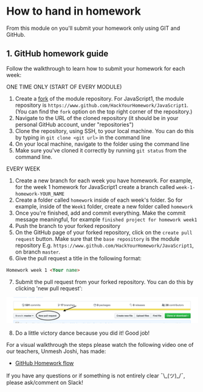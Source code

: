 # How to hand in homework

From this module on you'll submit your homework only using GIT and GitHub.

## 1. GitHub homework guide

Follow the walkthrough to learn how to submit your homework for each week:

ONE TIME ONLY (START OF EVERY MODULE)

1. Create a [fork](https://help.github.com/en/articles/fork-a-repo) of the module repository. For JavaScript1, the module repository is `https://www.github.com/HackYourHomework/JavaScript1`. (You can find the `fork` option on the top right corner of the repository.)
2. Navigate to the URL of the cloned repository (it should be in your personal GitHub account, under "repositories")
3. Clone the repository, using SSH, to your local machine. You can do this by typing in `git clone <git url>` in the command line
4. On your local machine, navigate to the folder using the command line
5. Make sure you've cloned it correctly by running `git status` from the command line.

EVERY WEEK

1. Create a new branch for each week you have homework. For example, for the week 1 homework for JavaScript1 create a branch called `week-1-homework-YOUR_NAME`
2. Create a folder called `homework` inside of each week's folder. So for example, inside of the `Week1` folder, create a new folder called `homework`
3. Once you're finished, add and commit everything. Make the commit message meaningful, for example `finished project for homework week1`
4. Push the branch to your forked repository
5. On the GitHub page of your forked repository, click on the `create pull request` button. Make sure that the `base repository` is the module repository E.g. `https://www.github.com/HackYourHomework/JavaScript1`, on branch `master`.
6. Give the pull request a title in the following format:

```markdown
Homework week 1 <Your name>
```

7. Submit the pull request from your forked repository. You can do this by clicking 'new pull request':

![Make a new pull request](./assets/new-pull-request.png)

8. Do a little victory dance because you did it! Good job!

For a visual walkthrough the steps please watch the following video one of our teachers, Unmesh Joshi, has made:

- [GitHub Homework flow](https://www.youtube.com/watch?v=2qJPAVTiKPE)

If you have any questions or if something is not entirely clear ¯\\\_(ツ)\_/¯, please ask/comment on Slack!
